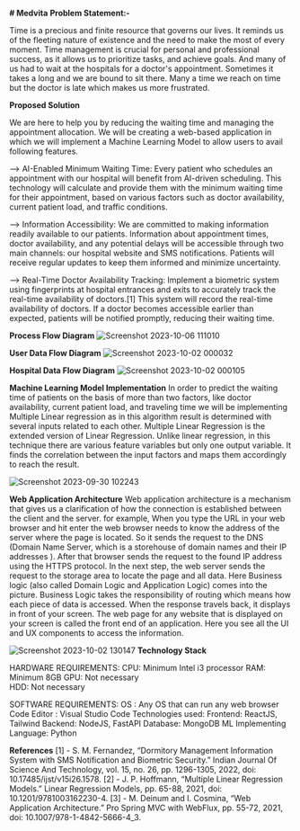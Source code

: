 **# Medvita**
**Problem Statement:-**

Time is a precious and finite resource that governs our lives. It reminds us of the fleeting nature of existence and the need to make the most of every moment.
Time management is crucial for personal and professional success, as it allows us to prioritize tasks, and achieve goals. And many of us had to wait at the hospitals for a doctor's appointment. Sometimes it takes a long and we are bound to sit there. Many a time we reach on time but the doctor is late which makes us more frustrated.

**Proposed Solution**

We are here to help you by reducing the waiting time and managing the appointment allocation. We will be creating a web-based application in which we will implement a Machine Learning Model to allow users to avail following features.   

--> AI-Enabled Minimum Waiting Time: Every patient who schedules an appointment with our hospital will benefit from AI-driven scheduling. This technology will calculate and provide them with the minimum waiting time for their appointment, based on various factors such as doctor availability, current patient load, and traffic conditions.

--> Information Accessibility: We are committed to making information readily available to our patients. Information about appointment times, doctor availability, and any potential delays will be accessible through two main channels: our hospital website and SMS notifications. Patients will receive regular updates to keep them informed and minimize uncertainty.

--> Real-Time Doctor Availability Tracking: Implement a biometric system using fingerprints at hospital entrances and exits to accurately track the real-time availability of doctors.[1] This system will record the real-time availability of doctors. If a doctor becomes accessible earlier than expected, patients will be notified promptly, reducing their waiting time.

**Process Flow Diagram**
![Screenshot 2023-10-06 111010](https://github.com/Mayank-2112/DataMiner/assets/113326202/388ed71a-34e6-4904-afaf-970a9732e862)

**User Data Flow Diagram**
![Screenshot 2023-10-02 000032](https://github.com/Mayank-2112/DataMiner/assets/113326202/b476f719-154b-4c4d-9122-0c28be8615c2)

**Hospital Data Flow Diagram**
![Screenshot 2023-10-02 000105](https://github.com/Mayank-2112/DataMiner/assets/113326202/b497a96f-b161-4bd6-9ba7-a823729740ca)

**Machine Learning Model Implementation**
In order to predict the waiting time of patients on the basis of more than two factors, like doctor availability, current patient load, and traveling time we will be implementing Multiple Linear regression as in this algorithm result is determined with several inputs related to each other.
Multiple Linear Regression is the extended version of Linear Regression. Unlike linear regression, in this technique there are various feature variables but only one output variable. It finds the correlation between the input factors and maps them accordingly to reach the result.

![Screenshot 2023-09-30 102243](https://github.com/Mayank-2112/DataMiner/assets/113326202/3df19ecc-777d-4d48-8b81-630938aefb79)

**Web Application Architecture**
Web application architecture is a mechanism that gives us a clarification of how the connection is established between the client and the server. for example, When you type the URL in your web browser and hit enter the web browser needs to know the address of the server where the page is located. So it sends the request to the DNS (Domain Name Server, which is a storehouse of domain names and their IP addresses ). After that browser sends the request to the found IP address using the HTTPS protocol.
In the next step, the web server sends the request to the storage area to locate the page and all data. Here Business logic (also called Domain Logic and Application Logic) comes into the picture. Business Logic takes the responsibility of routing which means how each piece of data is accessed. When the response travels back, it displays in front of your screen. The web page for any website that is displayed on your screen is called the front end of an application. Here you see all the UI and UX components to access the information.

![Screenshot 2023-10-02 130147](https://github.com/Mayank-2112/DataMiner/assets/113326202/642abdf4-349d-4000-89cd-42f1fa8ed686)
**Technology Stack**

HARDWARE REQUIREMENTS:
  CPU: Minimum Intel i3 processor
  RAM: Minimum 8GB 
  GPU: Not necessary		
  HDD: Not necessary

SOFTWARE REQUIREMENTS:
  OS : Any OS that can run any web browser
  Code Editor : Visual Studio Code
  Technologies used:
    Frontend: ReactJS, Tailwind
    Backend: NodeJS, FastAPI
    Database: MongoDB
    ML Implementing Language: Python

**References**
    [1] - S. M. Fernandez, “Dormitory Management Information System with SMS Notification and Biometric Security.” Indian Journal Of Science And Technology, vol. 15, no. 26, pp. 1296-1305, 2022, doi:     10.17485/ijst/v15i26.1578.
    [2] - J. P. Hoffmann, “Multiple Linear Regression Models.” Linear Regression Models, pp. 65-88, 2021, doi: 10.1201/9781003162230-4.
    [3] - M. Deinum and I. Cosmina, “Web Application Architecture.” Pro Spring MVC with WebFlux, pp. 55-72, 2021, doi: 10.1007/978-1-4842-5666-4_3.
